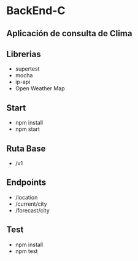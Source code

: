 # BackEnd-C
## Aplicación de consulta de Clima

## Librerias
- supertest
- mocha
- ip-api
- Open Weather Map

## Start
- npm install
- npm start

## Ruta Base
- /v1

## Endpoints
- /location
- /current/city
- /forecast/city

## Test
- npm install
- npm test
